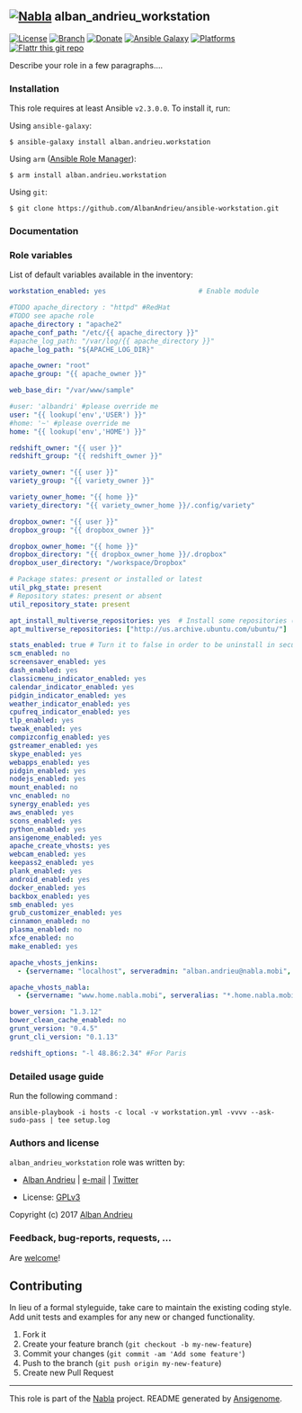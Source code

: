 ## [![Nabla](https://debops.org/images/debops-small.png)](https://github.com/AlbanAndrieu) alban_andrieu_workstation

<!-- This file was generated by Ansigenome. Do not edit this file directly but
     instead have a look at the files in the ./meta/ directory. -->

[![License](http://img.shields.io/:license-apache-blue.svg?style=flat-square)](http://www.apache.org/licenses/LICENSE-2.0.html)
[![Branch](http://img.shields.io/github/tag/AlbanAndrieu/ansible-workstation.svg?style=flat-square)](https://github.com/AlbanAndrieu/ansible-workstation/tree/master)
[![Donate](https://img.shields.io/gratipay/AlbanAndrieu.svg?style=flat)](https://www.gratipay.com/~AlbanAndrieu)
[![Ansible Galaxy](https://img.shields.io/badge/galaxy-alban.andrieu.workstation-660198.svg?style=flat)](https://galaxy.ansible.com/alban.andrieu/workstation)
[![Platforms](http://img.shields.io/badge/platforms-ubuntu-lightgrey.svg?style=flat)](#)
[![Flattr this git repo](http://api.flattr.com/button/flattr-badge-large.png)](https://flattr.com/submit/auto?user_id=AlbanAndrieu&url=https://github.com/AlbanAndrieu/ansible-workstation&title=ansible-workstation&language=en_GB&tags=github&category=software)

Describe your role in a few paragraphs....


### Installation

This role requires at least Ansible `v2.3.0.0`. To install it, run:

Using `ansible-galaxy`:
```shell
$ ansible-galaxy install alban.andrieu.workstation
```

Using `arm` ([Ansible Role Manager](https://github.com/mirskytech/ansible-role-manager/)):
```shell
$ arm install alban.andrieu.workstation
```

Using `git`:
```shell
$ git clone https://github.com/AlbanAndrieu/ansible-workstation.git
```

### Documentation

<!---
More information about `alban.andrieu.workstation` can be found in the
[official alban.andrieu.workstation documentation](https://docs.debops.org/en/latest/ansible/roles/ansible-workstation/docs/).
-->


### Role variables

List of default variables available in the inventory:

```YAML
workstation_enabled: yes                       # Enable module

#TODO apache_directory : "httpd" #RedHat
#TODO see apache role
apache_directory : "apache2"
apache_conf_path: "/etc/{{ apache_directory }}"
#apache_log_path: "/var/log/{{ apache_directory }}"
apache_log_path: "${APACHE_LOG_DIR}"

apache_owner: "root"
apache_group: "{{ apache_owner }}"

web_base_dir: "/var/www/sample"

#user: 'albandri' #please override me
user: "{{ lookup('env','USER') }}"
#home: '~' #please override me
home: "{{ lookup('env','HOME') }}"

redshift_owner: "{{ user }}"
redshift_group: "{{ redshift_owner }}"

variety_owner: "{{ user }}"
variety_group: "{{ variety_owner }}"

variety_owner_home: "{{ home }}"
variety_directory: "{{ variety_owner_home }}/.config/variety"

dropbox_owner: "{{ user }}"
dropbox_group: "{{ dropbox_owner }}"

dropbox_owner_home: "{{ home }}"
dropbox_directory: "{{ dropbox_owner_home }}/.dropbox"
dropbox_user_directory: "/workspace/Dropbox"

# Package states: present or installed or latest
util_pkg_state: present
# Repository states: present or absent
util_repository_state: present

apt_install_multiverse_repositories: yes  # Install some repositories (see list bellow)
apt_multiverse_repositories: ["http://us.archive.ubuntu.com/ubuntu/"]          # List of sources which be added

stats_enabled: true # Turn it to false in order to be uninstall in security role
scm_enabled: no
screensaver_enabled: yes
dash_enabled: yes
classicmenu_indicator_enabled: yes
calendar_indicator_enabled: yes
pidgin_indicator_enabled: yes
weather_indicator_enabled: yes
cpufreq_indicator_enabled: yes
tlp_enabled: yes
tweak_enabled: yes
compizconfig_enabled: yes
gstreamer_enabled: yes
skype_enabled: yes
webapps_enabled: yes
pidgin_enabled: yes
nodejs_enabled: yes
mount_enabled: no
vnc_enabled: no
synergy_enabled: yes
aws_enabled: yes
scons_enabled: yes
python_enabled: yes
ansigenome_enabled: yes
apache_create_vhosts: yes
webcam_enabled: yes
keepass2_enabled: yes
plank_enabled: yes
android_enabled: yes
docker_enabled: yes
backbox_enabled: yes
smb_enabled: yes
grub_customizer_enabled: yes
cinnamon_enabled: no
plasma_enabled: no
xfce_enabled: no
make_enabled: yes

apache_vhosts_jenkins:
  - {servername: "localhost", serveradmin: "alban.andrieu@nabla.mobi", documentroot: "/var/www/jenkins"}

apache_vhosts_nabla:
  - {servername: "www.home.nabla.mobi", serveralias: "*.home.nabla.mobi", serveradmin: "alban.andrieu@nabla.mobi", documentroot: "/var/www/nabla"}

bower_version: "1.3.12"
bower_clean_cache_enabled: no
grunt_version: "0.4.5"
grunt_cli_version: "0.1.13"

redshift_options: "-l 48.86:2.34" #For Paris
```


### Detailed usage guide

Run the following command :

`ansible-playbook -i hosts -c local -v workstation.yml -vvvv --ask-sudo-pass | tee setup.log`


### Authors and license

`alban_andrieu_workstation` role was written by:

- [Alban Andrieu](nabla.mobi) | [e-mail](mailto:alban.andrieu@free.fr) | [Twitter](https://twitter.com/AlbanAndrieu)

- License: [GPLv3](https://tldrlegal.com/license/gnu-general-public-license-v3-%28gpl-3%29)

Copyright (c) 2017 [Alban Andrieu](https://alban.andrieu.com/)

### Feedback, bug-reports, requests, ...

Are [welcome](https://github.com/AlbanAndrieu/ansible-workstation/issues)!

## Contributing
In lieu of a formal styleguide, take care to maintain the existing coding style. Add unit tests and examples for any new or changed functionality.

1. Fork it
2. Create your feature branch (`git checkout -b my-new-feature`)
3. Commit your changes (`git commit -am 'Add some feature'`)
4. Push to the branch (`git push origin my-new-feature`)
5. Create new Pull Request

***

This role is part of the [Nabla](https://github.com/AlbanAndrieu) project.
README generated by [Ansigenome](https://github.com/nickjj/ansigenome/).
